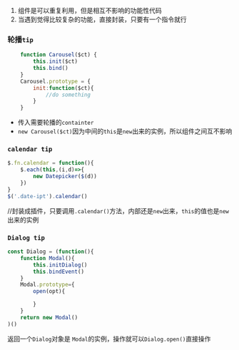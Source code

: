 1. 组件是可以重复利用，但是相互不影响的功能性代码
2. 当遇到觉得比较复杂的功能，直接封装，只要有一个指令就行

### 轮播`tip`

```javascript
    function Carousel($ct) {
        this.init($ct)
        this.bind()
    }
    Carousel.prototype = {
        init:function($ct){
            //do something
        }
    }
```
- 传入需要轮播的`containter`
- `new Carousel($ct)`因为中间的`this`是`new`出来的实例，所以组件之间互不影响

### `calendar tip`
```javascript
$.fn.calendar = function(){
    $.each(this,(i,d)=>{
        new Datepicker($(d))
    })
}
$('.date-ipt').calendar()
```
//封装成插件，只要调用`.calendar()`方法，内部还是`new`出来，`this`的值也是`new`出来的实例

### `Dialog tip`
```javascript
const Dialog = (function(){
    function Modal(){
        this.initDialog()
        this.bindEvent()
    }
    Modal.prototype={
        open(opt){

        }
    }
    return new Modal()
)()
```
返回一个`Dialog`对象是 `Modal`的实例，操作就可以`Dialog.open()`直接操作